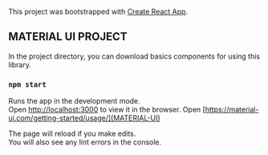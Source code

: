 This project was bootstrapped with [Create React App](https://github.com/facebook/create-react-app).

## MATERIAL UI PROJECT

In the project directory, you can download basics components for using this library.

### `npm start`

Runs the app in the development mode.<br>
Open [http://localhost:3000](http://localhost:3000) to view it in the browser.
Open [https://material-ui.com/getting-started/usage/](MATERIAL-UI) 

The page will reload if you make edits.<br>
You will also see any lint errors in the console.

